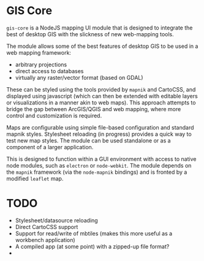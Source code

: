 # GIS Core

`gis-core` is a NodeJS mapping UI module that is designed
to integrate the best of desktop GIS with the slickness of
new web-mapping tools.

The module allows some of the best features of desktop GIS
to be used in a web mapping framework:

- arbitrary projections
- direct access to databases
- virtually any raster/vector format (based on GDAL)

These can be styled using the tools provided
by `mapnik` and CartoCSS, and displayed using
javascript (which can then be extended with editable layers
or visualizations in a manner akin to web maps).
This approach attempts to bridge the gap between ArcGIS/QGIS
and web mapping, where more control and customization is
required.

Maps are configurable using simple file-based configuration
and standard mapnik styles. Stylesheet reloading (in progress)
provides a quick way to test new map styles. The module
can be used standalone or as a component of a larger application.

This is designed to function within a GUI environment
with access to native node modules, such as `electron` or
`node-webkit`. The module depends on the `mapnik` framework
(via the `node-mapnik` bindings) and is fronted by a modified
`leaflet` map.

# TODO

- Stylesheet/datasource reloading
- Direct CartoCSS support
- Support for read/write of mbtiles (makes this
  more useful as a workbench application)
- A compiled app (at some point) with a zipped-up file format?
- 
